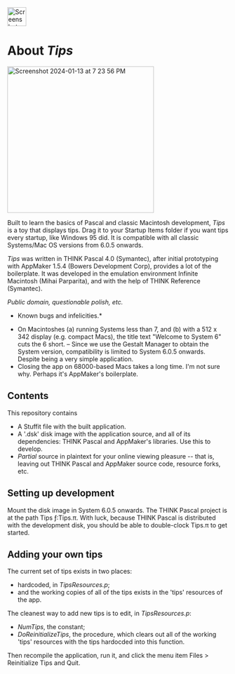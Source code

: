 
<img width="43" alt="Screenshot 2024-01-13 at 7 26 30 PM" src="https://github.com/rplacd/Tips/assets/147152/2d039133-3abb-4fb6-b7e3-26a0b6daff0a">

About *Tips*
============

<img width="334" alt="Screenshot 2024-01-13 at 7 23 56 PM" src="https://github.com/rplacd/Tips/assets/147152/7023e6c5-fedc-4c0e-8adc-cb15495579a4">

Built to learn the basics of Pascal and classic Macintosh development, *Tips* is a toy that displays tips. Drag it to your Startup Items folder if you want tips every startup, like Windows 95 did. It is compatible with all classic Systems/Mac OS versions from 6.0.5 onwards.

*Tips* was written in THINK Pascal 4.0 (Symantec), after initial prototyping with AppMaker 1.5.4 (Bowers Development Corp), provides a lot of the boilerplate. It was developed in the emulation environment Infinite Macintosh (Mihai Parparita), and with the help of THINK Reference (Symantec).

*Public domain, questionable polish, etc.*

* Known bugs and infelicities.*
  
- On Macintoshes (a) running Systems less than 7, and (b) with a 512 x 342 display (e.g. compact Macs), the title text "Welcome to System 6" cuts the 6 short.
– Since we use the Gestalt Manager to obtain the System version, compatibility is limited to System 6.0.5 onwards. Despite being a very simple application.
- Closing the app on 68000-based Macs takes a long time. I'm not sure why. Perhaps it's AppMaker's boilerplate.

Contents
--------
This repository contains

- A Stuffit file with the built application.
- A '.dsk' disk image with the application source, and all of its dependencies: THINK Pascal and AppMaker's libraries. Use this to develop.
- *Partial* source in plaintext for your online viewing pleasure -- that is, leaving out THINK Pascal and AppMaker source code, resource forks, etc.

Setting up development
----------------------
Mount the disk image in System 6.0.5 onwards. The THINK Pascal project is at the path Tips ƒ:Tips.π. With luck, because THINK Pascal is distributed with the development disk, you should be able to double-clock Tips.π to get started.

Adding your own tips
--------------------
The current set of tips exists in two places:

- hardcoded, in *TipsResources.p*;
- and the working copies of all of the tips exists in the 'tips' resources of the app.

The cleanest way to add new tips is to edit, in *TipsResources.p*:

- *NumTips*, the constant;
- *DoReinitializeTips*, the procedure, which clears out all of the working 'tips' resources with the tips hardocded into this function.

Then recompile the application, run it, and click the menu item Files > Reinitialize Tips and Quit.
